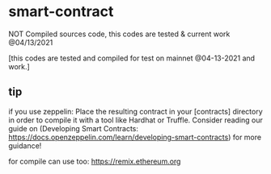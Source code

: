 # smart-contract
 
NOT Compiled sources code, this codes are tested & current work @04/13/2021

[this codes are tested and compiled for test on mainnet @04-13-2021 and work.]

## tip
if you use zeppelin:
Place the resulting contract in your [contracts] directory in order to compile it with a tool like Hardhat or Truffle. Consider reading our guide on (Developing Smart Contracts: https://docs.openzeppelin.com/learn/developing-smart-contracts) for more guidance!

for compile can use too: https://remix.ethereum.org
